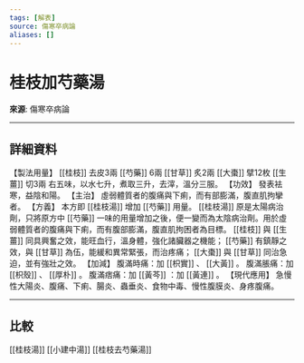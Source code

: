 ```yaml
---
tags: [解表]
source: 傷寒卒病論
aliases: []
---
```


# 桂枝加芍藥湯

**來源**: 傷寒卒病論  

---

## 詳細資料
【製法用量】 [[桂枝]] 去皮3兩 [[芍藥]] 6兩 [[甘草]] 炙2兩 [[大棗]] 擘12枚 [[生薑]] 切3兩
右五味，以水七升，煮取三升，去滓，溫分三服。
【功效】
發表袪寒，益陰和陽。
【主治】
虛弱體質者的腹痛與下痢，而有部膨滿，腹直肌拘攣者。
【方義】
本方即 [[桂枝湯]] 增加 [[芍藥]] 用量。 [[桂枝湯]] 原是太陽病治劑，只將原方中 [[芍藥]] 一味的用量增加之後，便一變而為太陰病治劑。用於虛弱體質者的腹痛與下痢，而有腹部膨滿，腹直肌拘困者為目標。 [[桂枝]] 與 [[生薑]] 同具興奮之效，能旺血行，溫身體，強化諸臟器之機能； [[芍藥]] 有鎮靜之效，與 [[甘草]] 為伍，能緩和異常緊張，而治疼痛； [[大棗]] 與 [[甘草]] 同治急迫，並有強壯之效。
【加減】
腹滿時痛：加 [[枳實]] 、 [[大黃]] 。
腹滿脹痛：加 [[枳殼]] 、 [[厚朴]] 。
腹滿痞痛：加 [[黃芩]] ：加 [[黃連]] 。
【現代應用】
急慢性大陽炎、腹痛、下痢、腸炎、蟲垂炎、食物中毒、慢性腹膜炎、身疼腹痛。

---

## 比較
[[桂枝湯]]
[[小建中湯]]
[[桂枝去芍藥湯]]
